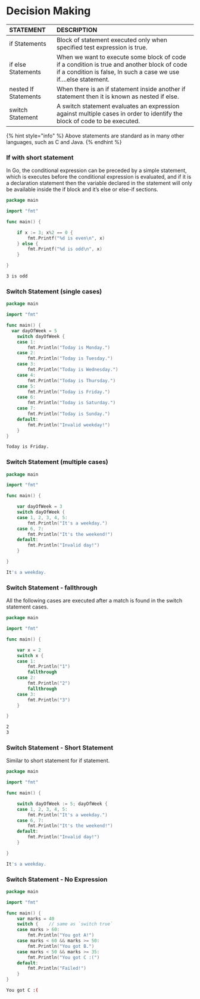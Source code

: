 # Decision Making

| STATEMENT | DESCRIPTION |
| :--- | :--- |
| if Statements | Block of statement executed only when specified test expression is true. |
| if else Statements | When we want to execute some block of code if a condition is true and another block of code if a condition is false, In such a case we use if….else statement. |
| nested If Statements | When there is an if statement inside another if statement then it is known as nested if else. |
| switch Statement | A switch statement evaluates an expression against multiple cases in order to identify the block of code to be executed. |

{% hint style="info" %}
Above statements are standard as in many other languages, such as C and Java.
{% endhint %}

### 

### If with short statement

In Go, the conditional expression can be preceded by a simple statement, which is executes before the conditional expression is evaluated, and if it is a declaration statement then the variable declared in the statement will only be available inside the if block and it’s else or else-if sections.

```go
package main

import "fmt"

func main() {

	if x := 3; x%2 == 0 {
		fmt.Printf("%d is even\n", x)
	} else {
		fmt.Printf("%d is odd\n", x)
	}

}
```

```bash
3 is odd
```

### 

### Switch Statement \(single cases\)

```go
package main

import "fmt"

func main() {
  var dayOfWeek = 5
	switch dayOfWeek {
	case 1:
		fmt.Println("Today is Monday.")
	case 2:
		fmt.Println("Today is Tuesday.")
	case 3:
		fmt.Println("Today is Wednesday.")
	case 4:
		fmt.Println("Today is Thursday.")
	case 5:
		fmt.Println("Today is Friday.")
	case 6:
		fmt.Println("Today is Saturday.")
	case 7:
		fmt.Println("Today is Sunday.")
	default:
		fmt.Println("Invalid weekday!")
	}
}
```

```bash
Today is Friday.
```

### 

### Switch Statement \(multiple cases\)

```go
package main

import "fmt"

func main() {

	var dayOfWeek = 3
	switch dayOfWeek {
	case 1, 2, 3, 4, 5:
		fmt.Println("It's a weekday.")
	case 6, 7:
		fmt.Println("It's the weekend!")
	default:
		fmt.Println("Invalid day!")
	}

}
```

```bash
It's a weekday.
```

### 

### Switch Statement - fallthrough

All the following cases are executed after a match is found in the switch statement cases.

```go
package main

import "fmt"

func main() {

	var x = 2
	switch x {
	case 1:
		fmt.Println("1")
		fallthrough
	case 2:
		fmt.Println("2")
		fallthrough
	case 3:
		fmt.Println("3")
	}

}

```

```bash
2
3
```



### Switch Statement - Short Statement

Similar to short statement for if statement.

```go
package main

import "fmt"

func main() {

	switch dayOfWeek := 5; dayOfWeek {
	case 1, 2, 3, 4, 5:
		fmt.Println("It's a weekday.")
	case 6, 7:
		fmt.Println("It's the weekend!")
	default:
		fmt.Println("Invalid day!")
	}

}
```

```bash
It's a weekday.
```



### Switch Statement - No Expression

```go
package main

import "fmt"

func main() {
	var marks = 40
	switch {    // same as `switch true`
	case marks > 60:
		fmt.Println("You got A!")
	case marks < 60 && marks >= 50:
		fmt.Println("You got B.")
	case marks < 50 && marks >= 35:
		fmt.Println("You got C :(")
	default:
		fmt.Println("Failed!")
	}
}
```

```bash
You got C :(
```



